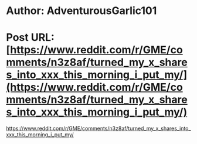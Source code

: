 # Author: AdventurousGarlic101
# Post URL: [https://www.reddit.com/r/GME/comments/n3z8af/turned_my_x_shares_into_xxx_this_morning_i_put_my/](https://www.reddit.com/r/GME/comments/n3z8af/turned_my_x_shares_into_xxx_this_morning_i_put_my/)


https://www.reddit.com/r/GME/comments/n3z8af/turned_my_x_shares_into_xxx_this_morning_i_put_my/